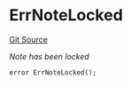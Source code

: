 # ErrNoteLocked
[Git Source](https://github.com/Crossbell-Box/Crossbell-Contracts/blob/d7930db5cd89d52737395aa81b0ec583ccadb80c/contracts/libraries/Error.sol)

*Note has been locked*


```solidity
error ErrNoteLocked();
```

